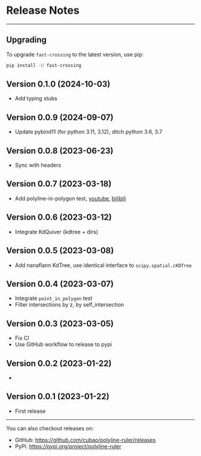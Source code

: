 # Release Notes

---

## Upgrading

To upgrade `fast-crossing` to the latest version, use pip:

```bash
pip install -U fast-crossing
```

## Version 0.1.0 (2024-10-03)

*   Add typing stubs

## Version 0.0.9 (2024-09-07)

*   Update pybind11 (for python 3.11, 3.12), ditch python 3.6, 3.7

## Version 0.0.8 (2023-06-23)

*   Sync with headers

## Version 0.0.7 (2023-03-18)

*   Add polyline-in-polygon test, [youtube](https://www.youtube.com/watch?v=1dPJ3P84FxE), [bilibili](https://www.bilibili.com/video/BV1D24y1u7uB)

## Version 0.0.6 (2023-03-12)

*   Integrate KdQuiver (kdtree + dirs)

## Version 0.0.5 (2023-03-08)

*   Add nanaflann KdTree, use identical interface to `scipy.spatial.cKDTree`

## Version 0.0.4 (2023-03-07)

*   Integrate `point_in_polygon` test
*   Filter intersections by z, by self_intersection

## Version 0.0.3 (2023-03-05)

*   Fix CI
*   Use GitHub workflow to release to pypi

## Version 0.0.2 (2023-01-22)

*

## Version 0.0.1 (2023-01-22)

*   First release

---

You can also checkout releases on:

-   GitHub: <https://github.com/cubao/polyline-ruler/releases>
-   PyPi: <https://pypi.org/project/polyline-ruler>
